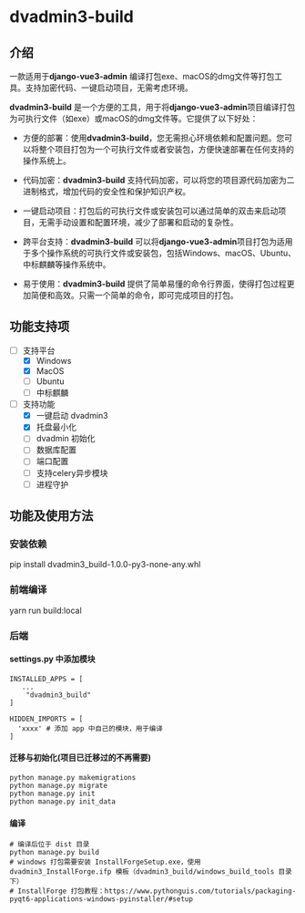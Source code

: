 

# dvadmin3-build

## 介绍
一款适用于**django-vue3-admin** 编译打包exe、macOS的dmg文件等打包工具。支持加密代码、一键启动项目，无需考虑环境。

**dvadmin3-build** 是一个方便的工具，用于将**django-vue3-admin**项目编译打包为可执行文件（如exe）或macOS的dmg文件等。它提供了以下好处：

- 方便的部署：使用**dvadmin3-build**，您无需担心环境依赖和配置问题。您可以将整个项目打包为一个可执行文件或者安装包，方便快速部署在任何支持的操作系统上。

- 代码加密：**dvadmin3-build** 支持代码加密，可以将您的项目源代码加密为二进制格式，增加代码的安全性和保护知识产权。

- 一键启动项目：打包后的可执行文件或安装包可以通过简单的双击来启动项目，无需手动设置和配置环境，减少了部署和启动的复杂性。

- 跨平台支持：**dvadmin3-build** 可以将**django-vue3-admin**项目打包为适用于多个操作系统的可执行文件或安装包，包括Windows、macOS、Ubuntu、中标麒麟等操作系统中。

- 易于使用：**dvadmin3-build** 提供了简单易懂的命令行界面，使得打包过程更加简便和高效。只需一个简单的命令，即可完成项目的打包。



## 功能支持项

- [ ] 支持平台
  - [x] Windows
  - [x] MacOS
  - [ ] Ubuntu
  - [ ] 中标麒麟
- [ ] 支持功能
  - [x] 一键启动 dvadmin3
  - [x] 托盘最小化
  - [ ] dvadmin 初始化
  - [ ] 数据库配置
  - [ ] 端口配置
  - [ ] 支持celery异步模块
  - [ ] 进程守护

## 功能及使用方法

### 安装依赖
pip install dvadmin3_build-1.0.0-py3-none-any.whl

### 前端编译
yarn run build:local

### 后端
#### settings.py 中添加模块
~~~
INSTALLED_APPS = [
   ...
    "dvadmin3_build"
]

HIDDEN_IMPORTS = [
  'xxxx' # 添加 app 中自己的模块，用于编译
]
~~~

#### 迁移与初始化(项目已迁移过的不再需要)
~~~
python manage.py makemigrations
python manage.py migrate
python manage.py init
python manage.py init_data
~~~
#### 编译
~~~
# 编译后位于 dist 目录
python manage.py build 
# windows 打包需要安装 InstallForgeSetup.exe，使用 dvadmin3_InstallForge.ifp 模板（dvadmin3_build/windows_build_tools 目录下）
# InstallForge 打包教程：https://www.pythonguis.com/tutorials/packaging-pyqt6-applications-windows-pyinstaller/#setup
~~~

